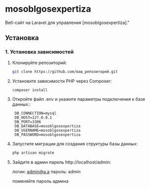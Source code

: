 # mosoblgosexpertiza

Веб-сайт на Laravel для управления [mosoblgosexpertiza]."

## Установка

### 1. Установка зависимостей

1. Клонируйте репозиторий:
   ```bash
   git clone https://github.com/ваш_репозиторий.git

2. Установите зависимости PHP через Composer:
   ```bash
   composer install
3. Откройте файл .env и укажите параметры подключения к базе данных::
   ```
    DB_CONNECTION=mysql
    DB_HOST=127.0.0.1
    DB_PORT=3306
    DB_DATABASE=mosoblgosexpertiza
    DB_USERNAME=mosoblgosexpertiza
    DB_PASSWORD=mosoblgosexpertiza

4. Запустите миграции для создания структуры базы данных:
   ```bash
   php artisan migrate

5. Зайдите в админ парель http://localhost/admin:
   
   логин: admin@a.a
   пароль: admin

   поменяйте пароль админа   
